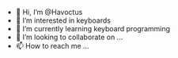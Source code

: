 - 👋 Hi, I’m @Havoctus
- 👀 I’m interested in keyboards
- 🌱 I’m currently learning keyboard programming
- 💞️ I’m looking to collaborate on ...
- 📫 How to reach me ...

<!---
Havoctus/Havoctus is a ✨ special ✨ repository because its `README.md` (this file) appears on your GitHub profile.
You can click the Preview link to take a look at your changes.
--->
